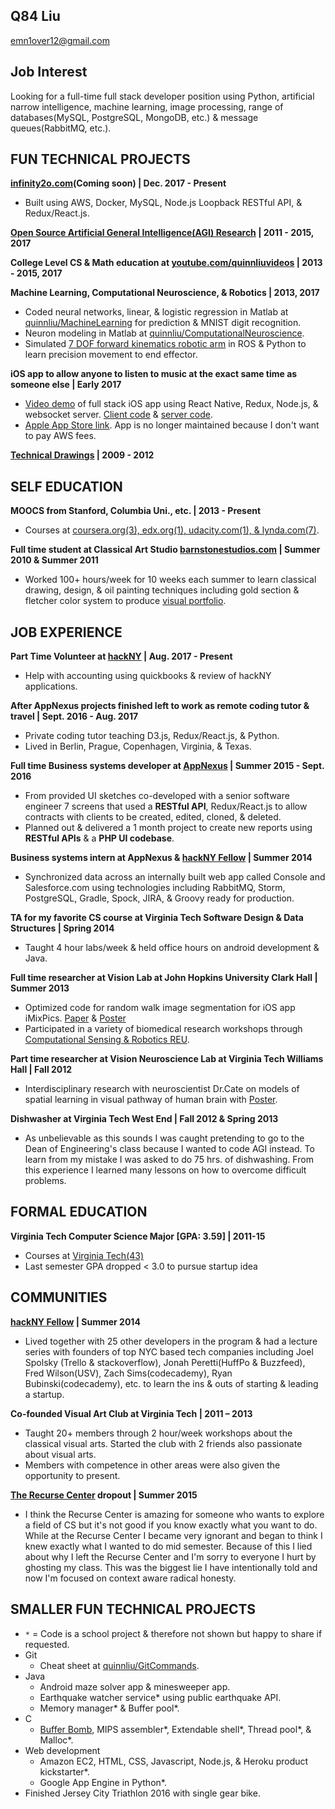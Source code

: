 ## Q84 Liu

emn1over12@gmail.com

## Job Interest
Looking for a full-time full stack developer position using Python, artificial narrow intelligence, machine learning, image processing, range of databases(MySQL, PostgreSQL, MongoDB, etc.) & message queues(RabbitMQ, etc.).

## FUN TECHNICAL PROJECTS
<b>[infinity2o.com](http://infinity2o.com)(Coming soon) | Dec. 2017 - Present</b>
- Built using AWS, Docker, MySQL, Node.js Loopback RESTful API, & Redux/React.js.

<b>[Open Source Artificial General Intelligence(AGI) Research](https://github.com/WalnutiQ/wAlnut) | 2011 - 2015, 2017</b>

<b>College Level CS & Math education at
[youtube.com/quinnliuvideos](https://www.youtube.com/user/quinnliuvideos) | 2013 - 2015, 2017</b>  

<b>Machine Learning, Computational Neuroscience, & Robotics | 2013, 2017</b>    
- Coded neural networks, linear, & logistic regression in Matlab at [quinnliu/MachineLearning](https://github.com/quinnliu/MachineLearning) for prediction & MNIST digit recognition.
- Neuron modeling in Matlab at [quinnliu/ComputationalNeuroscience](https://github.com/quinnliu/ComputationalNeuroscience).
- Simulated [7 DOF forward kinematics robotic arm](https://github.com/Hunter690/catkin_ws) in ROS & Python to learn precision movement to end effector.

<b>iOS app to allow anyone to listen to music at the exact same time as someone else | Early 2017</b>
- [Video demo](https://www.youtube.com/watch?v=WXTufUtmZYg) of full stack iOS app using React Native, Redux, Node.js,
  & websocket server.
  [Client code](https://github.com/Laybium/laybium) &
  [server code](https://github.com/Laybium/laybium_server).
- [Apple App Store link](https://appsto.re/us/zQZYfb.i). App is no longer maintained because I don't want to pay AWS fees.

<b>[Technical Drawings](https://github.com/quinnliu/CV/blob/master/portfolio/artwork.md) | 2009 - 2012</b>

## SELF EDUCATION
<b>MOOCS from Stanford, Columbia Uni., etc. | 2013 - Present</b>
- Courses at [coursera.org(3), edx.org(1), udacity.com(1), & lynda.com(7)](./portfolio/courses_taken.md).

<b>Full time student at Classical Art Studio [barnstonestudios.com](barnstonestudios.com) | Summer 2010 & Summer 2011</b>
- Worked 100+ hours/week for 10 weeks each summer to learn classical drawing,
  design, & oil painting techniques including gold section & fletcher color
  system to produce
  [visual portfolio](https://github.com/quinnliu/CV/blob/master/portfolio/artwork.md).

## JOB EXPERIENCE
<b>Part Time Volunteer at [hackNY](http://hackny.org/a/) | Aug. 2017 - Present</b>
- Help with accounting using quickbooks & review of hackNY applications.

<b>After AppNexus projects finished left to work as remote coding tutor & travel | Sept. 2016 - Aug. 2017</b>
- Private coding tutor teaching D3.js, Redux/React.js, & Python.
- Lived in Berlin, Prague, Copenhagen, Virginia, & Texas.

<b>Full time Business systems developer at [AppNexus](http://www.appnexus.com/) | Summer 2015 - Sept. 2016</b>  
- From provided UI sketches co-developed with a senior software engineer 7 screens that used a
  <b>RESTful API</b>, Redux/React.js to allow contracts with clients to be created, edited, cloned, & deleted.
- Planned out & delivered a 1 month project to create new reports using <b>RESTful APIs</b> & a
  <b>PHP UI codebase</b>.

<b>Business systems intern at AppNexus & [hackNY Fellow](http://hackny.org/a/) | Summer 2014</b>  
- Synchronized data across an internally built web app called Console and
  Salesforce.com using technologies including RabbitMQ, Storm, PostgreSQL,
  Gradle, Spock, JIRA, & Groovy ready for production.  

<b>TA for my favorite CS course at Virginia Tech Software Design & Data Structures | Spring 2014</b>  
- Taught 4 hour labs/week & held office hours on android development & Java.

<b>Full time researcher at Vision Lab at John Hopkins University Clark Hall | Summer 2013</b>  
- Optimized code for random walk image segmentation for iOS app iMixPics.
  [Paper](./portfolio/random_walker_image_segmentation_on_iOS_devices.pdf) &
  [Poster](./portfolio/Poster_iMixPics2.jpg)
- Participated in a variety of biomedical research workshops through
  [Computational Sensing & Robotics REU](http://lcsr.jhu.edu/reu/).

<b>Part time researcher at Vision Neuroscience Lab at Virginia Tech Williams Hall | Fall 2012</b>  
- Interdisciplinary research with neuroscientist Dr.Cate on models of spatial
  learning in visual pathway of human brain with [Poster](./portfolio/Scieneering_Poster_(5MB).jpg).

<b>Dishwasher at Virginia Tech West End | Fall 2012 & Spring 2013</b>
- As unbelievable as this sounds I was caught pretending to go to the Dean of Engineering's class because I wanted to code AGI instead. To learn from my mistake I was asked to do 75 hrs. of dishwashing. From this experience I learned many lessons on how to overcome difficult problems.
  
## FORMAL EDUCATION
<b>Virginia Tech Computer Science Major [GPA: 3.59] | 2011-15</b>  
- Courses at [Virginia Tech(43)](./portfolio/courses_taken.md)
- Last semester GPA dropped < 3.0 to pursue startup idea

## COMMUNITIES
<b>[hackNY Fellow](http://hackny.org/a/) | Summer 2014</b>
- Lived together with 25 other developers in the program & had a lecture series with founders of top NYC based tech companies including Joel Spolsky (Trello & stackoverflow), Jonah Peretti(HuffPo & Buzzfeed), Fred Wilson(USV), Zach Sims(codecademy), Ryan Bubinski(codecademy), etc. to learn the ins & outs of starting & leading a startup.

<b>Co-founded Visual Art Club at Virginia Tech | 2011 – 2013</b>  
- Taught 20+ members through 2 hour/week workshops about the classical visual
  arts. Started the club with 2 friends also passionate about visual arts.
- Members with competence in other areas were also given the opportunity to present.

<b>[The Recurse Center](https://www.recurse.com/) dropout | Summer 2015</b>
- I think the Recurse Center is amazing for someone who wants to explore a field of CS but it's not good if you know exactly what you want to do. While at the Recurse Center I became very ignorant and began to think I knew exactly what I wanted to do mid semester. Because of this I lied about why I left the Recurse Center and I'm sorry to everyone I hurt by ghosting my class. This was the biggest lie I have intentionally told and now I'm focused on context aware radical honesty. 

## SMALLER FUN TECHNICAL PROJECTS
- `*` = Code is a school project & therefore not shown but happy to share if requested.
- Git
  + Cheat sheet at [quinnliu/GitCommands](https://github.com/quinnliu/GitCommands).
- Java
  + Android maze solver app & minesweeper app.
  + Earthquake watcher service* using public earthquake API.
  + Memory manager* & Buffer pool*.
- C
  + [Buffer Bomb](https://github.com/quinnliu/bufferBomb), MIPS assembler*, Extendable shell*, Thread pool*, & Malloc*.
- Web development
  + Amazon EC2, HTML, CSS, Javascript, Node.js, & Heroku product kickstarter*.
  + Google App Engine in Python*.
- Finished Jersey City Triathlon 2016 with single gear bike.
